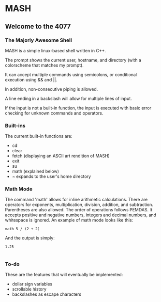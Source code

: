 # MASH
## Welcome to the 4077
### The Majorly Awesome Shell

MASH is a simple linux-based shell written in C++.

The prompt shows the current user, hostname, and directory (with a colorscheme that matches my prompt).

It can accept multiple commands using semicolons, or conditional execution using && and ||.

In addition, non-consecutive piping is allowed.

A line ending in a backslash will allow for multiple lines of input.

If the input is not a built-in function, the input is executed with basic error checking for unknown commands and operators.

### Built-ins
The current built-in functions are:
* cd
* clear
* fetch (displaying an ASCII art rendition of MASH)
* exit
* su
* math (explained below)
* ~ expands to the user's home directory

### Math Mode
The command 'math' allows for inline arithmetic calculations. 
There are operators for exponents, multiplication, division, addition, and subtraction.
Parentheses are also allowed.
The order of operations follows PEMDAS.
It accepts positive and negative numbers, integers and decimal numbers, and whitespace is ignored.
An example of math mode looks like this:

```
math 5 / (2 + 2)
``` 
And the output is simply:
```
1.25
```

# 

### To-do
These are the features that will eventually be implemented:
* dollar sign variables
* scrollable history
* backslashes as escape characters
